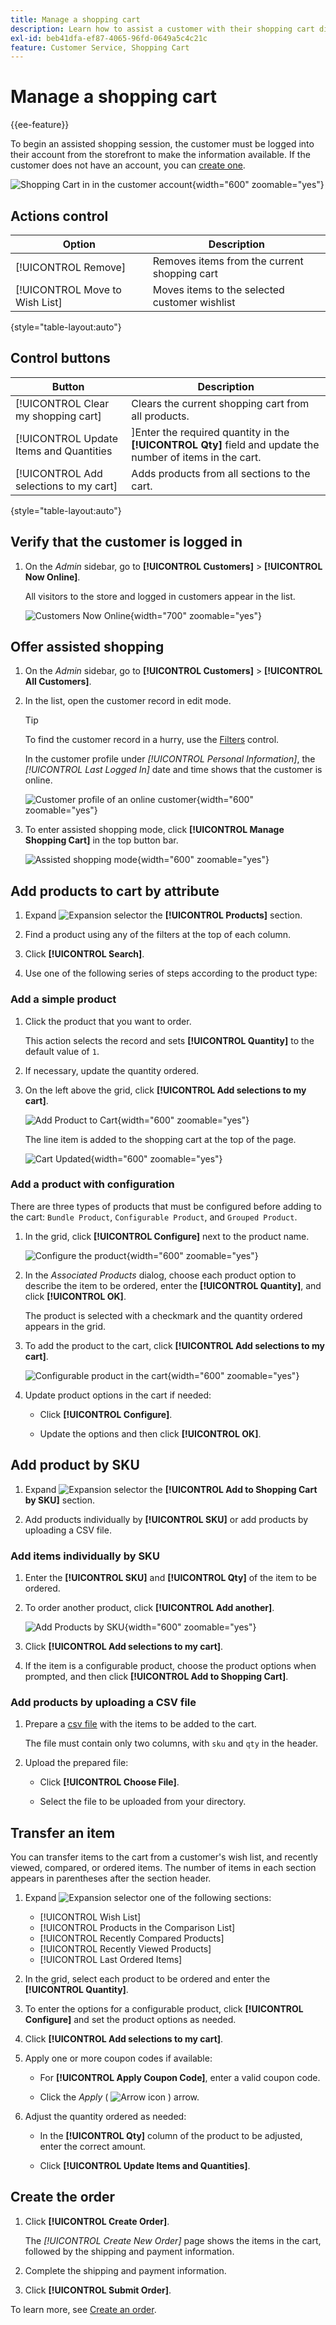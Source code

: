 ```yaml
---
title: Manage a shopping cart
description: Learn how to assist a customer with their shopping cart directly from the Admin.
exl-id: beb41dfa-ef87-4065-96fd-0649a5c4c21c
feature: Customer Service, Shopping Cart
---
```

# Manage a shopping cart

{{ee-feature}}

To begin an assisted shopping session, the customer must be logged into their account from the storefront to make the information available. If the customer does not have an account, you can [create one](../customers/account-create.md).

![Shopping Cart in in the customer account](./assets/customer-account-manage-cart-items.png){width="600" zoomable="yes"}

## Actions control

|Option|Description|
|--- |--- |
|[!UICONTROL Remove]|Removes items from the current shopping cart|
|[!UICONTROL Move to Wish List]|Moves items to the selected customer wishlist|

{style="table-layout:auto"}

## Control buttons

|Button|Description|
|--- |--- |
|[!UICONTROL Clear my shopping cart]|Clears the current shopping cart from all products.|
|[!UICONTROL Update Items and Quantities|]Enter the required quantity in the **[!UICONTROL Qty]** field and update the number of items in the cart.|
|[!UICONTROL Add selections to my cart]|Adds products from all sections to the cart.|

{style="table-layout:auto"}

## Verify that the customer is logged in

1. On the _Admin_ sidebar, go to **[!UICONTROL Customers]** > **[!UICONTROL Now Online]**.

   All visitors to the store and logged in customers appear in the list.

   ![Customers Now Online](./assets/customers-now-online.png){width="700" zoomable="yes"}

## Offer assisted shopping

1. On the _Admin_ sidebar, go to **[!UICONTROL Customers]** > **[!UICONTROL All Customers]**.

1. In the list, open the customer record in edit mode.

   >[!TIP]
   >
   >To find the customer record in a hurry, use the [Filters](../getting-started/admin-grid-controls.md) control.

   In the customer profile under _[!UICONTROL Personal Information]_, the _[!UICONTROL Last Logged In]_ date and time shows that the customer is online.

   ![Customer profile of an online customer](./assets/customer-account-manage-cart.png){width="600" zoomable="yes"}

1. To enter assisted shopping mode, click **[!UICONTROL Manage Shopping Cart]** in the top button bar.

   ![Assisted shopping mode](./assets/customer-manage-shopping-cart.png){width="600" zoomable="yes"}

## Add products to cart by attribute

1. Expand ![Expansion selector](../assets/icon-display-expand.png) the **[!UICONTROL Products]** section.

1. Find a product using any of the filters at the top of each column.

1. Click **[!UICONTROL Search]**.

1. Use one of the following series of steps according to the product type:

### Add a simple product

1. Click the product that you want to order.

   This action selects the record and sets **[!UICONTROL Quantity]** to the default value of `1`.

1. If necessary, update the quantity ordered.

1. On the left above the grid, click **[!UICONTROL Add selections to my cart]**.

   ![Add Product to Cart](./assets/customer-account-manage-cart-order-products.png){width="600" zoomable="yes"}

   The line item is added to the shopping cart at the top of the page.

   ![Cart Updated](./assets/customer-account-manage-cart-update-cart.png){width="600" zoomable="yes"}

### Add a product with configuration

There are three types of products that must be configured before adding to the cart: `Bundle Product`, `Configurable Product`, and `Grouped Product`.

1. In the grid, click **[!UICONTROL Configure]** next to the product name.

   ![Configure the product](./assets/customer-account-manage-cart-order-configurable-product.png){width="600" zoomable="yes"}

1. In the _Associated Products_ dialog, choose each product option to describe the item to be ordered, enter the **[!UICONTROL Quantity]**, and click **[!UICONTROL OK]**.

   The product is selected with a checkmark and the quantity ordered appears in the grid.

1. To add the product to the cart, click **[!UICONTROL Add selections to my cart]**.

   ![Configurable product in the cart](./assets/customer-account-manage-cart-order-configurable-product-cart.png){width="600" zoomable="yes"}

1. Update product options in the cart if needed:

   - Click **[!UICONTROL Configure]**.

   - Update the options and then click **[!UICONTROL OK]**.

## Add product by SKU

1. Expand ![Expansion selector](../assets/icon-display-expand.png) the **[!UICONTROL Add to Shopping Cart by SKU]** section.

1. Add products individually by **[!UICONTROL SKU]** or add products by uploading a CSV file.

### Add items individually by SKU

1. Enter the **[!UICONTROL SKU]** and **[!UICONTROL Qty]** of the item to be ordered.

1. To order another product, click **[!UICONTROL Add another]**.

   ![Add Products by SKU](./assets/customer-account-manage-cart-order-product-by-sku.png){width="600" zoomable="yes"}

1. Click **[!UICONTROL Add selections to my cart]**.

1. If the item is a configurable product, choose the product options when prompted, and then click **[!UICONTROL Add to Shopping Cart]**.

### Add products by uploading a CSV file

1. Prepare a [csv file](../systems/data-csv.md) with the items to be added to the cart.

   The file must contain only two columns, with `sku` and `qty` in the header.

1. Upload the prepared file:

   - Click **[!UICONTROL Choose File]**.

   - Select the file to be uploaded from your directory.

## Transfer an item

You can transfer items to the cart from a customer's wish list, and recently viewed, compared, or ordered items. The number of items in each section appears in parentheses after the section header.

1. Expand ![Expansion selector](../assets/icon-display-expand.png) one of the following sections:

   - [!UICONTROL Wish List]
   - [!UICONTROL Products in the Comparison List]
   - [!UICONTROL Recently Compared Products]
   - [!UICONTROL Recently Viewed Products]
   - [!UICONTROL Last Ordered Items]

1. In the grid, select each product to be ordered and enter the **[!UICONTROL Quantity]**.

1. To enter the options for a configurable product, click **[!UICONTROL Configure]** and set the product options as needed.

1. Click **[!UICONTROL Add selections to my cart]**.

1. Apply one or more coupon codes if available:

   - For **[!UICONTROL Apply Coupon Code]**, enter a valid coupon code.

   - Click the _Apply_ ( ![Arrow icon](../assets/icon-apply-arrow.png) ) arrow.

1. Adjust the quantity ordered as needed:

   - In the **[!UICONTROL Qty]** column of the product to be adjusted, enter the correct amount.

   - Click **[!UICONTROL Update Items and Quantities]**.

## Create the order

1. Click **[!UICONTROL Create Order]**.

   The _[!UICONTROL Create New Order]_ page shows the items in the cart, followed by the shipping and payment information.

1. Complete the shipping and payment information.

1. Click **[!UICONTROL Submit Order]**.

To learn more, see [Create an order](customer-account-create-order.md).
